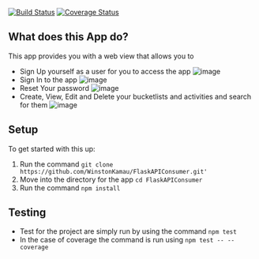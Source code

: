 [![Build Status](https://travis-ci.org/WinstonKamau/FlaskAPIConsumer.svg?branch=amending)](https://travis-ci.org/WinstonKamau/FlaskAPIConsumer)
[![Coverage Status](https://coveralls.io/repos/github/WinstonKamau/FlaskAPIConsumer/badge.svg)](https://coveralls.io/github/WinstonKamau/FlaskAPIConsumer)
## What does this App do?
This app provides you with a web view that allows you to 
- Sign Up yourself as a user for you to access the app
![image](https://user-images.githubusercontent.com/29925144/31103533-1b0792a2-a7e0-11e7-8373-7ffa309447fc.png)
- Sign In to the app
![image](https://user-images.githubusercontent.com/29925144/31103538-2146d75e-a7e0-11e7-987e-1e0f03fd8b72.png)
- Reset Your password
![image](https://user-images.githubusercontent.com/29925144/31103597-774a9708-a7e0-11e7-8741-2919e1a25e81.png)
- Create, View, Edit and Delete your bucketlists and activities and search for them
![image](https://user-images.githubusercontent.com/29925144/31103603-7be98fe4-a7e0-11e7-95a0-bb87ed0709d5.png)


## Setup
To get started with this up:
1. Run the command `git clone https://github.com/WinstonKamau/FlaskAPIConsumer.git'`
2. Move into the directory for the app `cd FlaskAPIConsumer`
3. Run the command `npm install`

## Testing
- Test for the project are simply run by using the command `npm test`
- In the case of coverage the command is run using `npm test -- --coverage`

